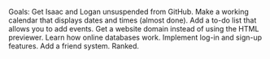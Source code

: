 Goals: 
Get Isaac and Logan unsuspended from GitHub. 
Make a working calendar that displays dates and times (almost done). 
Add a to-do list that allows you to add events. 
Get a website domain instead of using the HTML previewer. 
Learn how online databases work. 
Implement log-in and sign-up features. 
Add a friend system. 
Ranked. 
